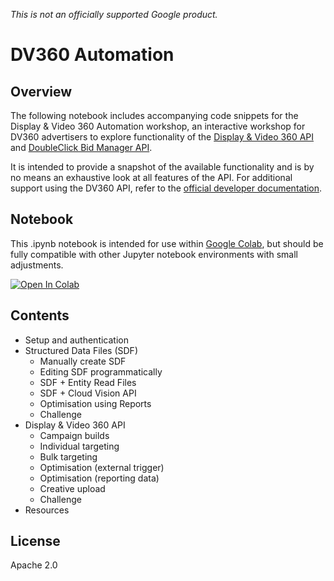 *This is not an officially supported Google product.*

# DV360 Automation

## Overview

The following notebook includes accompanying code snippets for the Display & Video 360 Automation workshop, an interactive workshop for DV360 advertisers to explore functionality of the [Display & Video 360 API](https://developers.google.com/display-video/api/reference/rest) and [DoubleClick Bid Manager API](https://developers.google.com/bid-manager/v1.1). 

It is intended to provide a snapshot of the available functionality and is by no means an exhaustive look at all features of the API. For additional support using the DV360 API, refer to the [official developer documentation](https://developers.google.com/display-video/api/guides/getting-started/overview).

## Notebook

This .ipynb notebook is intended for use within [Google Colab](https://colab.research.google.com/), but should be fully compatible with other Jupyter notebook environments with small adjustments.

[![Open In Colab](https://colab.research.google.com/assets/colab-badge.svg)](https://colab.research.google.com/github/google/dv360-automation/blob/master/dv360-automation-notebook.ipynb)

## Contents

* Setup and authentication
* Structured Data Files (SDF)
  * Manually create SDF
  * Editing SDF programmatically
  * SDF + Entity Read Files
  * SDF + Cloud Vision API
  * Optimisation using Reports
  * Challenge
* Display & Video 360 API
  * Campaign builds
  * Individual targeting
  * Bulk targeting
  * Optimisation (external trigger)
  * Optimisation (reporting data)
  * Creative upload
  * Challenge
* Resources

## License

Apache 2.0